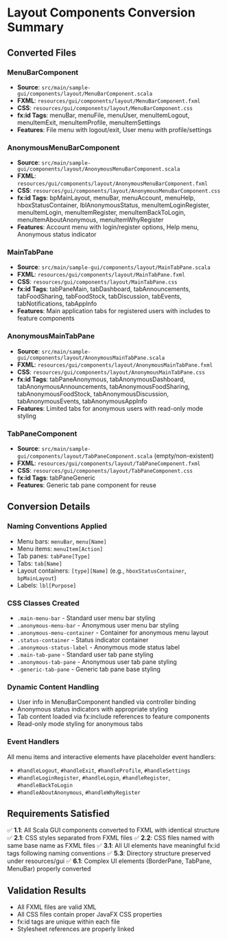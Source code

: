 # Layout Components Conversion Summary

## Converted Files

### MenuBarComponent
- **Source**: `src/main/sample-gui/components/layout/MenuBarComponent.scala`
- **FXML**: `resources/gui/components/layout/MenuBarComponent.fxml`
- **CSS**: `resources/gui/components/layout/MenuBarComponent.css`
- **fx:id Tags**: menuBar, menuFile, menuUser, menuItemLogout, menuItemExit, menuItemProfile, menuItemSettings
- **Features**: File menu with logout/exit, User menu with profile/settings

### AnonymousMenuBarComponent
- **Source**: `src/main/sample-gui/components/layout/AnonymousMenuBarComponent.scala`
- **FXML**: `resources/gui/components/layout/AnonymousMenuBarComponent.fxml`
- **CSS**: `resources/gui/components/layout/AnonymousMenuBarComponent.css`
- **fx:id Tags**: bpMainLayout, menuBar, menuAccount, menuHelp, hboxStatusContainer, lblAnonymousStatus, menuItemLoginRegister, menuItemLogin, menuItemRegister, menuItemBackToLogin, menuItemAboutAnonymous, menuItemWhyRegister
- **Features**: Account menu with login/register options, Help menu, Anonymous status indicator

### MainTabPane
- **Source**: `src/main/sample-gui/components/layout/MainTabPane.scala`
- **FXML**: `resources/gui/components/layout/MainTabPane.fxml`
- **CSS**: `resources/gui/components/layout/MainTabPane.css`
- **fx:id Tags**: tabPaneMain, tabDashboard, tabAnnouncements, tabFoodSharing, tabFoodStock, tabDiscussion, tabEvents, tabNotifications, tabAppInfo
- **Features**: Main application tabs for registered users with includes to feature components

### AnonymousMainTabPane
- **Source**: `src/main/sample-gui/components/layout/AnonymousMainTabPane.scala`
- **FXML**: `resources/gui/components/layout/AnonymousMainTabPane.fxml`
- **CSS**: `resources/gui/components/layout/AnonymousMainTabPane.css`
- **fx:id Tags**: tabPaneAnonymous, tabAnonymousDashboard, tabAnonymousAnnouncements, tabAnonymousFoodSharing, tabAnonymousFoodStock, tabAnonymousDiscussion, tabAnonymousEvents, tabAnonymousAppInfo
- **Features**: Limited tabs for anonymous users with read-only mode styling

### TabPaneComponent
- **Source**: `src/main/sample-gui/components/layout/TabPaneComponent.scala` (empty/non-existent)
- **FXML**: `resources/gui/components/layout/TabPaneComponent.fxml`
- **CSS**: `resources/gui/components/layout/TabPaneComponent.css`
- **fx:id Tags**: tabPaneGeneric
- **Features**: Generic tab pane component for reuse

## Conversion Details

### Naming Conventions Applied
- Menu bars: `menuBar`, `menu[Name]`
- Menu items: `menuItem[Action]`
- Tab panes: `tabPane[Type]`
- Tabs: `tab[Name]`
- Layout containers: `[type][Name]` (e.g., `hboxStatusContainer`, `bpMainLayout`)
- Labels: `lbl[Purpose]`

### CSS Classes Created
- `.main-menu-bar` - Standard user menu bar styling
- `.anonymous-menu-bar` - Anonymous user menu bar styling
- `.anonymous-menu-container` - Container for anonymous menu layout
- `.status-container` - Status indicator container
- `.anonymous-status-label` - Anonymous mode status label
- `.main-tab-pane` - Standard user tab pane styling
- `.anonymous-tab-pane` - Anonymous user tab pane styling
- `.generic-tab-pane` - Generic tab pane base styling

### Dynamic Content Handling
- User info in MenuBarComponent handled via controller binding
- Anonymous status indicators with appropriate styling
- Tab content loaded via fx:include references to feature components
- Read-only mode styling for anonymous tabs

### Event Handlers
All menu items and interactive elements have placeholder event handlers:
- `#handleLogout`, `#handleExit`, `#handleProfile`, `#handleSettings`
- `#handleLoginRegister`, `#handleLogin`, `#handleRegister`, `#handleBackToLogin`
- `#handleAboutAnonymous`, `#handleWhyRegister`

## Requirements Satisfied

✅ **1.1**: All Scala GUI components converted to FXML with identical structure
✅ **2.1**: CSS styles separated from FXML files
✅ **2.2**: CSS files named with same base name as FXML files
✅ **3.1**: All UI elements have meaningful fx:id tags following naming conventions
✅ **5.3**: Directory structure preserved under resources/gui
✅ **6.1**: Complex UI elements (BorderPane, TabPane, MenuBar) properly converted

## Validation Results
- All FXML files are valid XML
- All CSS files contain proper JavaFX CSS properties
- fx:id tags are unique within each file
- Stylesheet references are properly linked